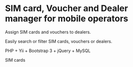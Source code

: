 # SIM card, Voucher and Dealer manager for mobile operators

Assign SIM cards and vouchers to dealers.

Easily search or filter SIM cards, vouchers or dealers.

PHP + Yii + Bootstrap 3 + jQuery + MySQL

SIM cards

![]()

